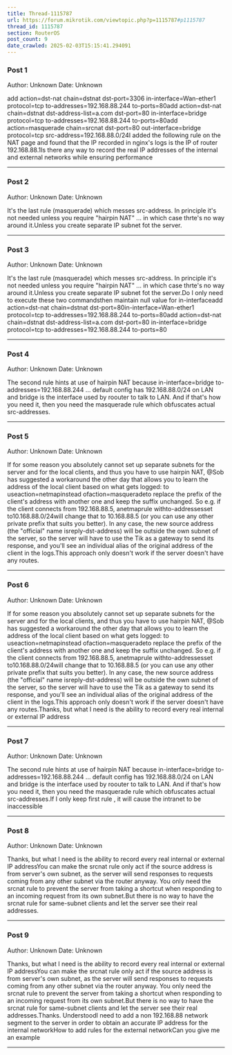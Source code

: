 ```yaml
---
title: Thread-1115787
url: https://forum.mikrotik.com/viewtopic.php?p=1115787#p1115787
thread_id: 1115787
section: RouterOS
post_count: 9
date_crawled: 2025-02-03T15:15:41.294091
---
```


### Post 1
Author: Unknown
Date: Unknown

add action=dst-nat chain=dstnat dst-port=3306 in-interface=Wan-ether1 protocol=tcp to-addresses=192.168.88.244 to-ports=80add action=dst-nat chain=dstnat dst-address-list=a.com dst-port=80 in-interface=bridge protocol=tcp to-addresses=192.168.88.244 to-ports=80add action=masquerade chain=srcnat dst-port=80 out-interface=bridge protocol=tcp src-address=192.168.88.0/24I added the following rule on the NAT page and found that the IP recorded in nginx's logs is the IP of router 192.168.88.1Is there any way to record the real IP addresses of the internal and external networks while ensuring performance

---
### Post 2
Author: Unknown
Date: Unknown

It's the last rule (masquerade) which messes src-address. In principle it's not needed unless you require "hairpin NAT" ... in which case thrte's no way around it.Unless you create separate IP subnet fot the server.

---
### Post 3
Author: Unknown
Date: Unknown

It's the last rule (masquerade) which messes src-address. In principle it's not needed unless you require "hairpin NAT" ... in which case thrte's no way around it.Unless you create separate IP subnet fot the server.Do I only need to execute these two commandsthen maintain null value for in-interfaceadd action=dst-nat chain=dstnat dst-port=80in-interface=Wan-ether1 protocol=tcp to-addresses=192.168.88.244 to-ports=80add action=dst-nat chain=dstnat dst-address-list=a.com dst-port=80 in-interface=bridge protocol=tcp to-addresses=192.168.88.244 to-ports=80

---
### Post 4
Author: Unknown
Date: Unknown

The second rule hints at use of hairpin NAT because in-interface=bridge to-addresses=192.168.88.244 ... default config has 192.168.88.0/24 on LAN and bridge is the interface used by roouter to talk to LAN. And if that's how you need it, then you need the masquerade rule which obfuscates actual src-addresses.

---
### Post 5
Author: Unknown
Date: Unknown

If for some reason you absolutely cannot set up separate subnets for the server and for the local clients, and thus you have to use hairpin NAT, @Sob has suggested a workaround the other day that allows you to learn the address of the local client based on what gets logged: to useaction=netmapinstead ofaction=masqueradeto replace the prefix of the client's address with another one and keep the suffix unchanged. So e.g. if the client connects from 192.168.88.5, anetmaprule withto-addressesset to10.168.88.0/24will change that to 10.168.88.5 (or you can use any other private prefix that suits you better). In any case, the new source address (the "official" name isreply-dst-address) will be outside the own subnet of the server, so the server will have to use the Tik as a gateway to send its response, and you'll see an individual alias of the original address of the client in the logs.This approach only doesn't work if the server doesn't have any routes.

---
### Post 6
Author: Unknown
Date: Unknown

If for some reason you absolutely cannot set up separate subnets for the server and for the local clients, and thus you have to use hairpin NAT, @Sob has suggested a workaround the other day that allows you to learn the address of the local client based on what gets logged: to useaction=netmapinstead ofaction=masqueradeto replace the prefix of the client's address with another one and keep the suffix unchanged. So e.g. if the client connects from 192.168.88.5, anetmaprule withto-addressesset to10.168.88.0/24will change that to 10.168.88.5 (or you can use any other private prefix that suits you better). In any case, the new source address (the "official" name isreply-dst-address) will be outside the own subnet of the server, so the server will have to use the Tik as a gateway to send its response, and you'll see an individual alias of the original address of the client in the logs.This approach only doesn't work if the server doesn't have any routes.Thanks, but what I need is the ability to record every real internal or external IP address

---
### Post 7
Author: Unknown
Date: Unknown

The second rule hints at use of hairpin NAT because in-interface=bridge to-addresses=192.168.88.244 ... default config has 192.168.88.0/24 on LAN and bridge is the interface used by roouter to talk to LAN. And if that's how you need it, then you need the masquerade rule which obfuscates actual src-addresses.If I only keep first rule , it will cause the intranet to be inaccessible

---
### Post 8
Author: Unknown
Date: Unknown

Thanks, but what I need is the ability to record every real internal or external IP addressYou can make the srcnat rule only act if the source address is from server's own subnet, as the server will send responses to requests coming from any other subnet via the router anyway. You only need the srcnat rule to prevent the server from taking a shortcut when responding to an incoming request from its own subnet.But there is no way to have the srcnat rule for same-subnet clients and let the server see their real addresses.

---
### Post 9
Author: Unknown
Date: Unknown

Thanks, but what I need is the ability to record every real internal or external IP addressYou can make the srcnat rule only act if the source address is from server's own subnet, as the server will send responses to requests coming from any other subnet via the router anyway. You only need the srcnat rule to prevent the server from taking a shortcut when responding to an incoming request from its own subnet.But there is no way to have the srcnat rule for same-subnet clients and let the server see their real addresses.Thanks. UnderstoodI need to add a non 192.168.88 network segment to the server in order to obtain an accurate IP address for the internal networkHow to add rules for the external networkCan you give me an example

---
